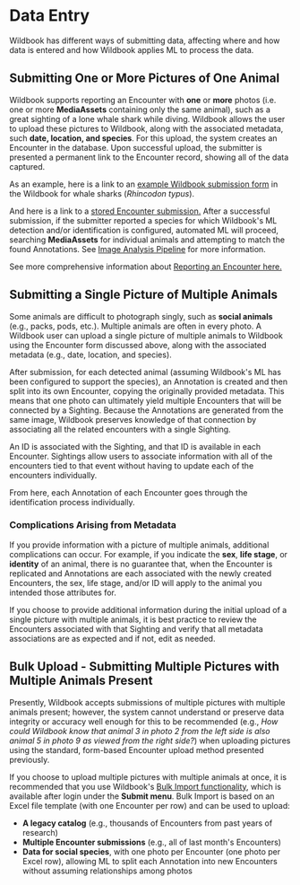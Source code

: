 # Data Entry

Wildbook has different ways of submitting data, affecting where and how data is entered and how Wildbook applies ML to process the data.

## Submitting One or More Pictures of One Animal

Wildbook supports reporting an Encounter with **one** or **more** photos (i.e. one or more **MediaAssets** containing only the same animal), such as a great sighting of a lone whale shark while diving. Wildbook allows the user to upload these pictures to Wildbook, along with the associated metadata, such **date, location, and species**. For this upload, the system creates an Encounter in the database. Upon successful upload, the submitter is presented a permanent link to the Encounter record, showing all of the data captured.

As an example, here is a link to an [example Wildbook submission form](https://www.whaleshark.org/submit.jsp) in the Wildbook for whale sharks (*Rhincodon typus*).

And here is a link to a [stored Encounter submission.](https://www.whaleshark.org/encounters/encounter.jsp?number=3b54a8cb-f899-4bb5-aa7c-13c2b6aa9fb1)
After a successful submission, if the submitter reported a species for which Wildbook's ML detection and/or identification is configured, automated ML will proceed, searching **MediaAssets** for individual animals and attempting to match the found Annotations. See [Image Analysis Pipeline](image-analysis-pipeline.md) for more information.

See more comprehensive information about [Reporting an Encounter here.](../data/report-encounter.md)

## Submitting a Single Picture of Multiple Animals

Some animals are difficult to photograph singly, such as **social animals** (e.g., packs, pods, etc.). Multiple animals are often in every photo. A Wildbook user can upload a single picture of multiple animals to Wildbook using the Encounter form discussed above, along with the associated metadata (e.g., date, location, and species).

After submission, for each detected animal (assuming Wildbook's ML has been configured to support the species), an Annotation is created and then split into its own Encounter, copying the originally provided metadata. This means that one photo can ultimately yield multiple Encounters that will be connected by a Sighting. Because the Annotations are generated from the same image, Wildbook preserves knowledge of that connection by associating all the related encounters with a single Sighting.

An ID is associated with the Sighting, and that ID is available in each Encounter. Sightings allow users to associate information with all of the encounters tied to that event without having to update each of the encounters individually.

From here, each Annotation of each Encounter goes through the identification process individually.

### Complications Arising from Metadata

If you provide information with a picture of multiple animals, additional complications can occur. For example, if you indicate the **sex**, **life stage**, or **identity** of an animal, there is no guarantee that, when the Encounter is replicated and Annotations are each associated with the newly created Encounters, the sex, life stage, and/or ID will apply to the animal you intended those attributes for.

If you choose to provide additional information during the initial upload of a single picture with multiple animals, it is best practice to review the Encounters associated with that Sighting and verify that all metadata associations are as expected and if not, edit as needed.

## Bulk Upload - Submitting Multiple Pictures with Multiple Animals Present

Presently, Wildbook accepts submissions of multiple pictures with multiple animals present; however, the system cannot understand or preserve data integrity or accuracy well enough for this to be recommended (e.g., *How could Wildbook know that animal 3 in photo 2 from the left side is also animal 5 in photo 9 as viewed from the right side?*) when uploading pictures using the standard, form-based Encounter upload method presented previously.

If you choose to upload multiple pictures with multiple animals at once, it is recommended that you use Wildbook's [Bulk Import functionality](../data/bulk-import-beta.md), which is available after login under the **Submit menu**. Bulk Import is based on an Excel file template (with one Encounter per row) and can be used to upload:

* **A legacy catalog** (e.g., thousands of Encounters from past years of research)
* **Multiple Encounter submissions** (e.g., all of last month's Encounters)
* **Data for social species**, with one photo per Encounter (one photo per Excel row), allowing ML to split each Annotation into new Encounters without assuming relationships among photos